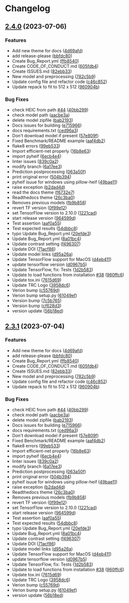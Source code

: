 # Changelog

## [2.4.0](https://github.com/Steinbeck-Lab/DECIMER-Image_Transformer/compare/v2.3.1...v2.4.0) (2023-07-06)


### Features

* Add new theme for docs ([4d69afd](https://github.com/Steinbeck-Lab/DECIMER-Image_Transformer/commit/4d69afd0e07ad9cf0e9df6ce4fcd2cd4493ae74c))
* add release-please ([bbfdc80](https://github.com/Steinbeck-Lab/DECIMER-Image_Transformer/commit/bbfdc80079444b4416eebd4575fca0d45ad7cd26))
* Create Bug_Report.yml ([ffb8540](https://github.com/Steinbeck-Lab/DECIMER-Image_Transformer/commit/ffb8540f201577544f1ee8319e4c311a517065f1))
* Create CODE_OF_CONDUCT.md ([605fdb4](https://github.com/Steinbeck-Lab/DECIMER-Image_Transformer/commit/605fdb4d8fb60e8dda89808e159440c0170fd592))
* Create ISSUES.md ([82ebb33](https://github.com/Steinbeck-Lab/DECIMER-Image_Transformer/commit/82ebb33bdf46713f09c06c20465cec114c08fbe5))
* New model and preprocessing ([782c5b9](https://github.com/Steinbeck-Lab/DECIMER-Image_Transformer/commit/782c5b98fbb15cdcacdd338263506f138f7addc3))
* Update config file and refactor code ([c46c852](https://github.com/Steinbeck-Lab/DECIMER-Image_Transformer/commit/c46c8520fc4bf44490af908160ccf00a075a62d9))
* Update repack to fit to 512 x 512 ([960904b](https://github.com/Steinbeck-Lab/DECIMER-Image_Transformer/commit/960904b2c5422d60d1f32733e7a4769d497052ee))


### Bug Fixes

* check HEIC from path [#44](https://github.com/Steinbeck-Lab/DECIMER-Image_Transformer/issues/44) ([40bb299](https://github.com/Steinbeck-Lab/DECIMER-Image_Transformer/commit/40bb29931df046d49935114888ae06058c3b3a0c))
* check model path ([aacbe3a](https://github.com/Steinbeck-Lab/DECIMER-Image_Transformer/commit/aacbe3ad0b7a2ac753a6ee9065364fefcedd7d84))
* delete model zipfile ([bab2193](https://github.com/Steinbeck-Lab/DECIMER-Image_Transformer/commit/bab2193d149e25b86ebda2cf4a38e0f5705b3903))
* Docs issues for building ([e715966](https://github.com/Steinbeck-Lab/DECIMER-Image_Transformer/commit/e7159666ea1d5aa0a91c16c3d7216ff7ca0d493a))
* docs requirements.txt ([ced96a3](https://github.com/Steinbeck-Lab/DECIMER-Image_Transformer/commit/ced96a3771cf359e30b4ed7d9767cf572e9e9d12))
* Don't download model if present ([57e809f](https://github.com/Steinbeck-Lab/DECIMER-Image_Transformer/commit/57e809f5fe0475fd79ceb1b88a0ee283184f4f1a))
* Fixed Benchmark/README example ([aaf4db2](https://github.com/Steinbeck-Lab/DECIMER-Image_Transformer/commit/aaf4db2ef8526b8faf69055afe69cb84838464ff))
* flake8 errors ([99eb533](https://github.com/Steinbeck-Lab/DECIMER-Image_Transformer/commit/99eb5332d7810017dfa8c27d08c9d9ed362498f1))
* Import efficient-net properly ([16b8e63](https://github.com/Steinbeck-Lab/DECIMER-Image_Transformer/commit/16b8e63c35b4dbcce752fb58df980f26d73e9b9e))
* import pyheif ([6ecb4e4](https://github.com/Steinbeck-Lab/DECIMER-Image_Transformer/commit/6ecb4e4f2c5987c57d43f12955aa5fc56613dd2c))
* linter issues ([839c0a2](https://github.com/Steinbeck-Lab/DECIMER-Image_Transformer/commit/839c0a2888e43d99ef8ef2b439ca591e99f4fbdf))
* modify branch ([6a17ee3](https://github.com/Steinbeck-Lab/DECIMER-Image_Transformer/commit/6a17ee34454a4c486313af2b27ae2b6b9560096b))
* Prediction postprocessing ([063a50f](https://github.com/Steinbeck-Lab/DECIMER-Image_Transformer/commit/063a50fda830730f1f05975ce2bed53422187030))
* print original error ([504b394](https://github.com/Steinbeck-Lab/DECIMER-Image_Transformer/commit/504b394b16855ccb4630af340acfc78a771b2d8e))
* pyheif isuue for windows using pillow-heif ([49bae11](https://github.com/Steinbeck-Lab/DECIMER-Image_Transformer/commit/49bae11da90c5e908eff53e5b00f93e8826aa0bd))
* raise exception ([b2dad4d](https://github.com/Steinbeck-Lab/DECIMER-Image_Transformer/commit/b2dad4d3a8ab7bf54c9779d9a6091a82ba5056da))
* read the docs theme ([f6732e7](https://github.com/Steinbeck-Lab/DECIMER-Image_Transformer/commit/f6732e7927aa8f65d449af2a7bdb8e7dd35afe88))
* Readthedocs theme ([26c3ba0](https://github.com/Steinbeck-Lab/DECIMER-Image_Transformer/commit/26c3ba02ca2d4796a024dd783b0a5dc66352bbdb))
* Removes previous models ([fb9b858](https://github.com/Steinbeck-Lab/DECIMER-Image_Transformer/commit/fb9b85805e03083926b772807bb314e9752effc1))
* revert TF version ([0f99e12](https://github.com/Steinbeck-Lab/DECIMER-Image_Transformer/commit/0f99e121da86904ce41ec598cf720f8ce089bb87))
* set TensorFlow version to 2.10.0 ([1221cad](https://github.com/Steinbeck-Lab/DECIMER-Image_Transformer/commit/1221cad8310082b5cd22110e3a14c86804665ed5))
* start release version ([964599d](https://github.com/Steinbeck-Lab/DECIMER-Image_Transformer/commit/964599d9a380527c85c9f92aaf9f00979250876d))
* Test assertion ([aaf0a55](https://github.com/Steinbeck-Lab/DECIMER-Image_Transformer/commit/aaf0a55bb1acaa619b7462e53bcb1d14276708a1))
* Test expected results ([54dbbc8](https://github.com/Steinbeck-Lab/DECIMER-Image_Transformer/commit/54dbbc8cb42800599b4058adade27a7d58a7d32a))
* typo Update Bug_Report.yml ([20efde3](https://github.com/Steinbeck-Lab/DECIMER-Image_Transformer/commit/20efde3840b8b9a8acc0a3b5c05ad2e766c1f2ce))
* Update Bug_Report.yml ([8a01bc4](https://github.com/Steinbeck-Lab/DECIMER-Image_Transformer/commit/8a01bc46c1f0cbb3999a07e4574fea9e4bc33d55))
* Update contrast setting ([f496307](https://github.com/Steinbeck-Lab/DECIMER-Image_Transformer/commit/f49630712011e62fed7fbc4247abe71943b6d2ef))
* Update DOI ([71acf86](https://github.com/Steinbeck-Lab/DECIMER-Image_Transformer/commit/71acf86e024422153d9358b1e47f8c4c48ba6d58))
* Update model links ([d95a26a](https://github.com/Steinbeck-Lab/DECIMER-Image_Transformer/commit/d95a26a0b2d7984c1e6eaac72bd87aa368b7e6c0))
* Update TensorFlow support for MacOS ([d4eb411](https://github.com/Steinbeck-Lab/DECIMER-Image_Transformer/commit/d4eb4113802956a096094018cdeb97808a7758df))
* update tensorflow version ([d0967b5](https://github.com/Steinbeck-Lab/DECIMER-Image_Transformer/commit/d0967b52397795ec4d2de4f5ba2d6d3bdbf7686b))
* Update TensorFlow, fix: Tests ([1d2b583](https://github.com/Steinbeck-Lab/DECIMER-Image_Transformer/commit/1d2b5830855dc80d24b3567280df0409c4c276c1))
* Update to load functions from installation [#38](https://github.com/Steinbeck-Lab/DECIMER-Image_Transformer/issues/38) ([960ffc6](https://github.com/Steinbeck-Lab/DECIMER-Image_Transformer/commit/960ffc6e0d10b72d48338b240336a23d3bf8b941))
* Update tox.ini ([7615d69](https://github.com/Steinbeck-Lab/DECIMER-Image_Transformer/commit/7615d69a1f227ef2b1864ac97e54191db9ca8ac9))
* Update TRC Logo ([3958dc6](https://github.com/Steinbeck-Lab/DECIMER-Image_Transformer/commit/3958dc6f18ac14c7ab6d39991757770e29658480))
* Verion bump ([c55769d](https://github.com/Steinbeck-Lab/DECIMER-Image_Transformer/commit/c55769dd69efa4fa41618e2b7a327b3e435e4755))
* Verion bump setup.py ([61049ef](https://github.com/Steinbeck-Lab/DECIMER-Image_Transformer/commit/61049ef0089e73b62f255708e3fb1c9088afc97e))
* Version bump ([7c5b765](https://github.com/Steinbeck-Lab/DECIMER-Image_Transformer/commit/7c5b76513d8fc13bccf71a9c1aa106a7f5a8167a))
* Version bump ([cf628d3](https://github.com/Steinbeck-Lab/DECIMER-Image_Transformer/commit/cf628d34a297e416f0c59cb11f901bc96d96e81e))
* version update ([56b18ed](https://github.com/Steinbeck-Lab/DECIMER-Image_Transformer/commit/56b18ed4f07ce120072a8cb8fc1fd53568c6d3aa))

## [2.3.1](https://github.com/Kohulan/DECIMER-Image_Transformer/compare/v1.0.1...v2.3.1) (2023-07-04)


### Features

* Add new theme for docs ([4d69afd](https://github.com/Kohulan/DECIMER-Image_Transformer/commit/4d69afd0e07ad9cf0e9df6ce4fcd2cd4493ae74c))
* add release-please ([bbfdc80](https://github.com/Kohulan/DECIMER-Image_Transformer/commit/bbfdc80079444b4416eebd4575fca0d45ad7cd26))
* Create Bug_Report.yml ([ffb8540](https://github.com/Kohulan/DECIMER-Image_Transformer/commit/ffb8540f201577544f1ee8319e4c311a517065f1))
* Create CODE_OF_CONDUCT.md ([605fdb4](https://github.com/Kohulan/DECIMER-Image_Transformer/commit/605fdb4d8fb60e8dda89808e159440c0170fd592))
* Create ISSUES.md ([82ebb33](https://github.com/Kohulan/DECIMER-Image_Transformer/commit/82ebb33bdf46713f09c06c20465cec114c08fbe5))
* New model and preprocessing ([782c5b9](https://github.com/Kohulan/DECIMER-Image_Transformer/commit/782c5b98fbb15cdcacdd338263506f138f7addc3))
* Update config file and refactor code ([c46c852](https://github.com/Kohulan/DECIMER-Image_Transformer/commit/c46c8520fc4bf44490af908160ccf00a075a62d9))
* Update repack to fit to 512 x 512 ([960904b](https://github.com/Kohulan/DECIMER-Image_Transformer/commit/960904b2c5422d60d1f32733e7a4769d497052ee))


### Bug Fixes

* check HEIC from path [#44](https://github.com/Kohulan/DECIMER-Image_Transformer/issues/44) ([40bb299](https://github.com/Kohulan/DECIMER-Image_Transformer/commit/40bb29931df046d49935114888ae06058c3b3a0c))
* check model path ([aacbe3a](https://github.com/Kohulan/DECIMER-Image_Transformer/commit/aacbe3ad0b7a2ac753a6ee9065364fefcedd7d84))
* delete model zipfile ([bab2193](https://github.com/Kohulan/DECIMER-Image_Transformer/commit/bab2193d149e25b86ebda2cf4a38e0f5705b3903))
* Docs issues for building ([e715966](https://github.com/Kohulan/DECIMER-Image_Transformer/commit/e7159666ea1d5aa0a91c16c3d7216ff7ca0d493a))
* docs requirements.txt ([ced96a3](https://github.com/Kohulan/DECIMER-Image_Transformer/commit/ced96a3771cf359e30b4ed7d9767cf572e9e9d12))
* Don't download model if present ([57e809f](https://github.com/Kohulan/DECIMER-Image_Transformer/commit/57e809f5fe0475fd79ceb1b88a0ee283184f4f1a))
* Fixed Benchmark/README example ([aaf4db2](https://github.com/Kohulan/DECIMER-Image_Transformer/commit/aaf4db2ef8526b8faf69055afe69cb84838464ff))
* flake8 errors ([99eb533](https://github.com/Kohulan/DECIMER-Image_Transformer/commit/99eb5332d7810017dfa8c27d08c9d9ed362498f1))
* Import efficient-net properly ([16b8e63](https://github.com/Kohulan/DECIMER-Image_Transformer/commit/16b8e63c35b4dbcce752fb58df980f26d73e9b9e))
* import pyheif ([6ecb4e4](https://github.com/Kohulan/DECIMER-Image_Transformer/commit/6ecb4e4f2c5987c57d43f12955aa5fc56613dd2c))
* linter issues ([839c0a2](https://github.com/Kohulan/DECIMER-Image_Transformer/commit/839c0a2888e43d99ef8ef2b439ca591e99f4fbdf))
* modify branch ([6a17ee3](https://github.com/Kohulan/DECIMER-Image_Transformer/commit/6a17ee34454a4c486313af2b27ae2b6b9560096b))
* Prediction postprocessing ([063a50f](https://github.com/Kohulan/DECIMER-Image_Transformer/commit/063a50fda830730f1f05975ce2bed53422187030))
* print original error ([504b394](https://github.com/Kohulan/DECIMER-Image_Transformer/commit/504b394b16855ccb4630af340acfc78a771b2d8e))
* pyheif isuue for windows using pillow-heif ([49bae11](https://github.com/Kohulan/DECIMER-Image_Transformer/commit/49bae11da90c5e908eff53e5b00f93e8826aa0bd))
* raise exception ([b2dad4d](https://github.com/Kohulan/DECIMER-Image_Transformer/commit/b2dad4d3a8ab7bf54c9779d9a6091a82ba5056da))
* Readthedocs theme ([26c3ba0](https://github.com/Kohulan/DECIMER-Image_Transformer/commit/26c3ba02ca2d4796a024dd783b0a5dc66352bbdb))
* Removes previous models ([fb9b858](https://github.com/Kohulan/DECIMER-Image_Transformer/commit/fb9b85805e03083926b772807bb314e9752effc1))
* revert TF version ([0f99e12](https://github.com/Kohulan/DECIMER-Image_Transformer/commit/0f99e121da86904ce41ec598cf720f8ce089bb87))
* set TensorFlow version to 2.10.0 ([1221cad](https://github.com/Kohulan/DECIMER-Image_Transformer/commit/1221cad8310082b5cd22110e3a14c86804665ed5))
* start release version ([964599d](https://github.com/Kohulan/DECIMER-Image_Transformer/commit/964599d9a380527c85c9f92aaf9f00979250876d))
* Test assertion ([aaf0a55](https://github.com/Kohulan/DECIMER-Image_Transformer/commit/aaf0a55bb1acaa619b7462e53bcb1d14276708a1))
* Test expected results ([54dbbc8](https://github.com/Kohulan/DECIMER-Image_Transformer/commit/54dbbc8cb42800599b4058adade27a7d58a7d32a))
* typo Update Bug_Report.yml ([20efde3](https://github.com/Kohulan/DECIMER-Image_Transformer/commit/20efde3840b8b9a8acc0a3b5c05ad2e766c1f2ce))
* Update Bug_Report.yml ([8a01bc4](https://github.com/Kohulan/DECIMER-Image_Transformer/commit/8a01bc46c1f0cbb3999a07e4574fea9e4bc33d55))
* Update contrast setting ([f496307](https://github.com/Kohulan/DECIMER-Image_Transformer/commit/f49630712011e62fed7fbc4247abe71943b6d2ef))
* Update DOI ([71acf86](https://github.com/Kohulan/DECIMER-Image_Transformer/commit/71acf86e024422153d9358b1e47f8c4c48ba6d58))
* Update model links ([d95a26a](https://github.com/Kohulan/DECIMER-Image_Transformer/commit/d95a26a0b2d7984c1e6eaac72bd87aa368b7e6c0))
* Update TensorFlow support for MacOS ([d4eb411](https://github.com/Kohulan/DECIMER-Image_Transformer/commit/d4eb4113802956a096094018cdeb97808a7758df))
* update tensorflow version ([d0967b5](https://github.com/Kohulan/DECIMER-Image_Transformer/commit/d0967b52397795ec4d2de4f5ba2d6d3bdbf7686b))
* Update TensorFlow, fix: Tests ([1d2b583](https://github.com/Kohulan/DECIMER-Image_Transformer/commit/1d2b5830855dc80d24b3567280df0409c4c276c1))
* Update to load functions from installation [#38](https://github.com/Kohulan/DECIMER-Image_Transformer/issues/38) ([960ffc6](https://github.com/Kohulan/DECIMER-Image_Transformer/commit/960ffc6e0d10b72d48338b240336a23d3bf8b941))
* Update tox.ini ([7615d69](https://github.com/Kohulan/DECIMER-Image_Transformer/commit/7615d69a1f227ef2b1864ac97e54191db9ca8ac9))
* Update TRC Logo ([3958dc6](https://github.com/Kohulan/DECIMER-Image_Transformer/commit/3958dc6f18ac14c7ab6d39991757770e29658480))
* Verion bump ([c55769d](https://github.com/Kohulan/DECIMER-Image_Transformer/commit/c55769dd69efa4fa41618e2b7a327b3e435e4755))
* Verion bump setup.py ([61049ef](https://github.com/Kohulan/DECIMER-Image_Transformer/commit/61049ef0089e73b62f255708e3fb1c9088afc97e))
* version update ([56b18ed](https://github.com/Kohulan/DECIMER-Image_Transformer/commit/56b18ed4f07ce120072a8cb8fc1fd53568c6d3aa))
